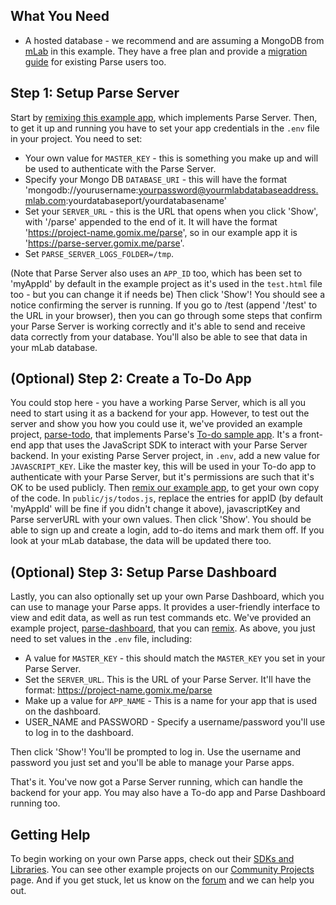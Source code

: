 ## What You Need
*   A hosted database - we recommend and are assuming a MongoDB from [mLab](https://mlab.com/) in this example. They have a free plan and provide a [migration guide](http://docs.mlab.com/migrating-from-parse/) for existing Parse users too.

## Step 1: Setup Parse Server
Start by [remixing this example app](https://gomix.com/#!/remix/ParseServer/bd480ea2-8578-4c05-8924-41328b922d16), which implements Parse Server. Then, to get it up and running you have to set your app credentials in the `.env` file in your project. You need to set:

*   Your own value for `MASTER_KEY` - this is something you make up and will be used to authenticate with the Parse Server.
*   Specify your Mongo DB `DATABASE_URI` - this will have the format 'mongodb://yourusername:yourpassword@yourmlabdatabaseaddress.mlab.com:yourdatabaseport/yourdatabasename'
*   Set your `SERVER_URL` - this is the URL that opens when you click 'Show', with '/parse' appended to the end of it. It will have the format 'https://project-name.gomix.me/parse', so in our example app it is 'https://parse-server.gomix.me/parse'.
*   Set `PARSE_SERVER_LOGS_FOLDER=/tmp`.

(Note that Parse Server also uses an `APP_ID` too, which has been set to 'myAppId' by default in the example project as it's used in the `test.html` file too - but you can change it if needs be) Then click 'Show'! You should see a notice confirming the server is running. If you go to /test (append '/test' to the URL in your browser), then you can go through some steps that confirm your Parse Server is working correctly and it's able to send and receive data correctly from your database. You'll also be able to see that data in your mLab database.

## (Optional) Step 2: Create a To-Do App
You could stop here - you have a working Parse Server, which is all you need to start using it as a backend for your app. However, to test out the server and show you how you could use it, we've provided an example project, [parse-todo](https://gomix.com/#!/project/parse-todo), that implements Parse's [To-do sample app](https://parse.com/tutorials/todo-app-with-javascript). It's a front-end app that uses the JavaScript SDK to interact with your Parse Server backend. In your existing Parse Server project, in `.env`, add a new value for `JAVASCRIPT_KEY`. Like the master key, this will be used in your To-do app to authenticate with your Parse Server, but it's permissions are such that it's OK to be used publicly. Then [remix our example app](https://gomix.com/#!/remix/ParseToDo/26e3250c-12a8-4f2b-b122-04b217da32cb), to get your own copy of the code. In `public/js/todos.js`, replace the entries for appID (by default 'myAppId' will be fine if you didn't change it above), javascriptKey and Parse serverURL with your own values. Then click 'Show'. You should be able to sign up and create a login, add to-do items and mark them off. If you look at your mLab database, the data will be updated there too.

## (Optional) Step 3: Setup Parse Dashboard
Lastly, you can also optionally set up your own Parse Dashboard, which you can use to manage your Parse apps. It provides a user-friendly interface to view and edit data, as well as run test commands etc. We've provided an example project, [parse-dashboard](https://gomix.com/#!/project/parse-dashboard), that you can [remix](https://gomix.com/#!/remix/ParseDashboard/7c96ce5b-c85b-41f9-b2fa-174f7d7475b8). As above, you just need to set values in the `.env` file, including:

*   A value for `MASTER_KEY` - this should match the `MASTER_KEY` you set in your Parse Server.
*   Set the `SERVER_URL`. This is the URL of your Parse Server. It'll have the format: https://project-name.gomix.me/parse
*   Make up a value for `APP_NAME` - This is a name for your app that is used on the dashboard.
*   USER_NAME and PASSWORD - Specify a username/password you'll use to log in to the dashboard.

Then click 'Show'! You'll be prompted to log in. Use the username and password you just set and you'll be able to manage your Parse apps.

That's it. You've now got a Parse Server running, which can handle the backend for your app. You may also have a To-do app and Parse Dashboard running too.

## Getting Help
To begin working on your own Parse apps, check out their [SDKs and Libraries](https://parseplatform.github.io/). You can see other example projects on our [Community Projects](https://gomix.com/community/) page. And if you get stuck, let us know on the [forum](http://support.gomix.com/) and we can help you out.
